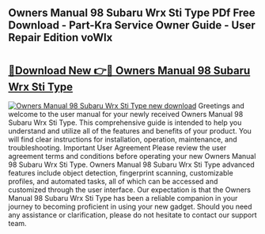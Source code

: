 ## Owners Manual 98 Subaru Wrx Sti Type PDf Free Download - Part-Kra Service Owner Guide - User Repair Edition voWIx

# <h2><a href="http://bc89420.oget.top/?id=Owners+Manual+98+Subaru+Wrx+Sti+Type">🔗Download New 👉🔴 Owners Manual 98 Subaru Wrx Sti Type</a></h2>

[![Owners Manual 98 Subaru Wrx Sti Type new download](https://i.imgur.com/5g1atiW.png)](http://bc89420.oget.top/?id=Owners+Manual+98+Subaru+Wrx+Sti+Type)
Greetings and welcome to the user manual for your newly received Owners Manual 98 Subaru Wrx Sti Type. This comprehensive guide is intended to help you understand and utilize all of the features and benefits of your product. You will find clear instructions for installation, operation, maintenance, and troubleshooting. Important User Agreement Please review the user agreement terms and conditions before operating your new Owners Manual 98 Subaru Wrx Sti Type. Owners Manual 98 Subaru Wrx Sti Type advanced features include object detection, fingerprint scanning, customizable profiles, and automated tasks, all of which can be accessed and customized through the user interface. Our expectation is that the Owners Manual 98 Subaru Wrx Sti Type has been a reliable companion in your journey to becoming proficient in using your new gadget. Should you need any assistance or clarification, please do not hesitate to contact our support team.
